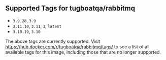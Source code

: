 ## Supported Tags for tugboatqa/rabbitmq

* `3.9.28`, `3.9`
* `3.11.10`, `3.11`, `3`, `latest`
* `3.10.19`, `3.10`

The above tags are currently supported. Visit https://hub.docker.com/r/tugboatqa/rabbitmq/tags/ to see a list of all available tags for this image, including those that are no longer supported.
